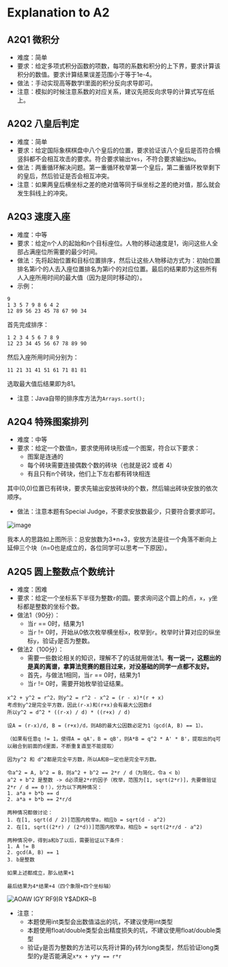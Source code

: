 # Explanation to A2

## A2Q1 微积分
- 难度：简单
- 要求：给定多项式积分函数的项数，每项的系数和积分的上下界，要求计算该积分的数值。要求计算结果误差范围小于等于1e-4。
- 做法：手动实现高等数学I里面的积分反向求导即可。
- 注意：模拟的时候注意系数的对应关系，建议先把反向求导的计算式写在纸上。

## A2Q2 八皇后判定
- 难度：简单
- 要求：给定国际象棋棋盘中八个皇后的位置，要求验证该八个皇后是否符合横竖斜都不会相互攻击的要求。符合要求输出`Yes`，不符合要求输出`No`。
- 做法：两重循环解决问题。第一重循环枚举第一个皇后，第二重循环枚举剩下的皇后，然后验证是否会相互冲突。
- 注意：如果两皇后横坐标之差的绝对值等同于纵坐标之差的绝对值，那么就会发生斜线上的冲突。

## A2Q3 速度入座
- 难度：中等
- 要求：给定n个人的起始和n个目标座位。人物的移动速度是1，询问这些人全部占满座位所需要的最少时间。
- 做法：先将起始位置和目标位置排序，然后让这些人物移动方式为：初始位置排名第i个的人去入座位置排名为第i个的对应位置。最后的结果即为这些所有人入座所用时间的最大值（因为是同时移动的）。
- 示例：

```
9
1 3 5 7 9 8 6 4 2
12 89 56 23 45 78 67 90 34
```

首先完成排序：
```
1 2 3 4 5 6 7 8 9
12 23 34 45 56 67 78 89 90
```

然后入座所用时间分别为：
```
11 21 31 41 51 61 71 81 81
```

选取最大值后结果即为81。

- 注意：Java自带的排序库方法为```Arrays.sort();```

## A2Q4 特殊图案排列
- 难度：中等
- 要求：给定一个数值n，要求使用砖块形成一个图案，符合以下要求：
  - 图案是连通的
  - 每个砖块需要连接偶数个数的砖块（也就是说2 或者 4）
  - 有且只有n个砖块，他们上下左右都有砖块相连

其中(0,0)位置已有砖块，要求先输出安放砖块的个数，然后输出砖块安放的依次顺序。

- 做法：注意本题有Special Judge，不要求安放数最少，只要符合要求即可。

![image](https://user-images.githubusercontent.com/64548919/159836795-594ff57c-5f0e-445f-a68e-f0213659f113.png)

我本人的思路如上图所示：总安放数为3\*n+3，安放方法是往一个角落不断向上延伸三个块（n=0也是成立的，各位同学可以思考一下原因）。

## A2Q5 圆上整数点个数统计
- 难度：困难
- 要求：给定一个坐标系下半径为整数`r`的圆。要求询问这个圆上的点，`x`，`y`坐标都是整数的坐标个数。
- 做法1（90分）：
  - 当`r` == 0时，结果为1
  - 当`r` != 0时，开始从0依次枚举横坐标`x`，枚举到`r`。枚举时计算对应的纵坐标`y`，验证`y`是否为整数。
- 做法2（100分）：
  - 需要一些数论相关的知识，理解不了的话就用做法1。**有一说一，这题出的是真的离谱，拿算法竞赛的题目过来，对没基础的同学一点都不友好。**
  - 首先，与做法1相同，当`r` == 0时，结果为1
  - 当`r` != 0时，需要开始枚举验证结果。

```
x^2 + y^2 = r^2，则y^2 = r^2 - x^2 = (r - x)*(r + x)
考虑到y^2是完全平方数，因此(r-x)和(r+x)会有最大公因数d
所以y^2 = d^2 * ((r-x) / d) * ((r+x) / d)

设A = (r-x)/d, B = (r+x)/d，则AB的最大公因数必定为1（gcd(A, B) == 1）。

（如果有任意q != 1，使得A = qA'，B = qB'，则A*B = q^2 * A' * B'，提取出的q可以融合到前面的d里面，不断重复直至不能提取）

因为y^2 和 d^2都是完全平方数，所以A和B一定也是完全平方数。

令a^2 = A, b^2 = B，则a^2 + b^2 == 2*r / d（为简化，令a < b）
a^2 + b^2 是整数 -> d必须是2*r的因子（枚举，范围为[1, sqrt(2*r)]，先要做验证2*r / d == 0！），分为以下两种情况：
1. a*a + b*b == d
2. a*a + b*b == 2*r/d

两种情况都做讨论：
1. 在[1, sqrt(d / 2)]范围内枚举a，相应b = sqrt(d - a^2)
2. 在[1, sqrt((2*r) / (2*d))]范围内枚举a，相应b = sqrt(2*r/d - a^2)

两种情况中，得到a和b了以后，需要验证以下条件：
1. A != B
2. gcd(A, B) == 1
3. b是整数

如果上述都成立，那么结果+1

最后结果为4*结果+4（四个象限+四个坐标轴）
```

![AOAW IGY`RF9)R Y$ADKR~B](https://user-images.githubusercontent.com/64548919/159948359-639d72ee-9fce-4248-b7ae-1275a9a6932f.jpg)



- 注意：
  - 本题使用int类型会出数值溢出的坑，不建议使用int类型
  - 本题使用float/double类型会出精度损失的坑，不建议使用float/double类型
  - 验证`y`是否为整数的方法可以先将计算的`y`转为long类型，然后验证long类型的y是否能满足`x*x + y*y == r*r`
